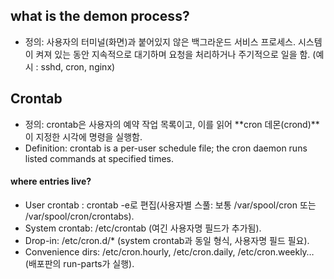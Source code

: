 ## what is the demon process? 

* 정의: 사용자의 터미널(화면)과 붙어있지 않은 백그라운드 서비스 프로세스. 시스템이 켜져 있는 동안 지속적으로 대기하며 요청을 처리하거나 주기적으로 일을 함. (예시 : sshd, cron, nginx)

## Crontab

* 정의: crontab은 사용자의 예약 작업 목록이고, 이를 읽어 **cron 데몬(crond)**이 지정한 시각에 명령을 실행함.
* Definition: crontab is a per-user schedule file; the cron daemon runs listed commands at specified times.

#### where entries live?

- User crontab : crontab -e로 편집(사용자별 스풀: 보통 /var/spool/cron 또는 /var/spool/cron/crontabs).
- System crontab: /etc/crontab (여긴 사용자명 필드가 추가됨).
- Drop-in: /etc/cron.d/* (system crontab과 동일 형식, 사용자명 필드 필요).
- Convenience dirs: /etc/cron.hourly, /etc/cron.daily, /etc/cron.weekly… (배포판의 run-parts가 실행).